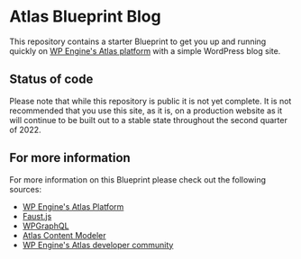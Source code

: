 # Atlas Blueprint Blog

This repository contains a starter Blueprint to get you up and running quickly on [WP Engine's Atlas platform](https://wpengine.com/atlas/) with a simple WordPress blog site.

## Status of code

Please note that while this repository is public it is not yet complete. It is not recommended that you use this site, as it is, on a production website as it will continue to be built out to a stable state throughout the second quarter of 2022.

## For more information

For more information on this Blueprint please check out the following sources:

- [WP Engine's Atlas Platform](https://wpengine.com/atlas/)
- [Faust.js](https://faustjs.org)
- [WPGraphQL](https://www.wpgraphql.com)
- [Atlas Content Modeler](https://wordpress.org/plugins/atlas-content-modeler/)
- [WP Engine's Atlas developer community](https://developers.wpengine.com)
